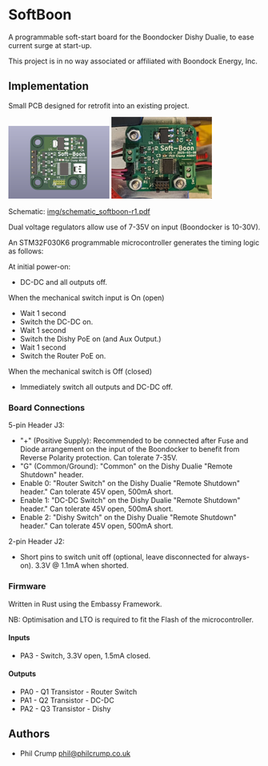 # SoftBoon

A programmable soft-start board for the Boondocker Dishy Dualie, to ease current surge at start-up.

This project is in no way associated or affiliated with Boondock Energy, Inc.

## Implementation

Small PCB designed for retrofit into an existing project.

<p float="center">
  <img src="/img/board_softboon-r1.png" width="40%" />
  <img src="/img/assembled_softboon-r1.png" width="40%" />
</p>

Schematic: [img/schematic_softboon-r1.pdf](img/schematic_softboon-r1.pdf)

Dual voltage regulators allow use of 7-35V on input (Boondocker is 10-30V).

An STM32F030K6 programmable microcontroller generates the timing logic as follows:

At initial power-on:
* DC-DC and all outputs off.

When the mechanical switch input is On (open)
* Wait 1 second
* Switch the DC-DC on.
* Wait 1 second
* Switch the Dishy PoE on (and Aux Output.)
* Wait 1 second
* Switch the Router PoE on.

When the mechanical switch is Off (closed)
* Immediately switch all outputs and DC-DC off.

### Board Connections

5-pin Header J3:
* "+" (Positive Supply): Recommended to be connected after Fuse and Diode arrangement on the input of the Boondocker to benefit from Reverse Polarity protection. Can tolerate 7-35V.
* "G" (Common/Ground): "Common" on the Dishy Dualie "Remote Shutdown" header.
* Enable 0: "Router Switch" on the Dishy Dualie "Remote Shutdown" header." Can tolerate 45V open, 500mA short.
* Enable 1: "DC-DC Switch" on the Dishy Dualie "Remote Shutdown" header." Can tolerate 45V open, 500mA short.
* Enable 2: "Dishy Switch" on the Dishy Dualie "Remote Shutdown" header." Can tolerate 45V open, 500mA short.

2-pin Header J2:
* Short pins to switch unit off (optional, leave disconnected for always-on). 3.3V @ 1.1mA when shorted.

### Firmware

Written in Rust using the Embassy Framework.

NB: Optimisation and LTO is required to fit the Flash of the microcontroller.

#### Inputs

* PA3 - Switch, 3.3V open, 1.5mA closed.

#### Outputs

* PA0 - Q1 Transistor - Router Switch
* PA1 - Q2 Transistor - DC-DC
* PA2 - Q3 Transistor - Dishy

## Authors

* Phil Crump <phil@philcrump.co.uk>
